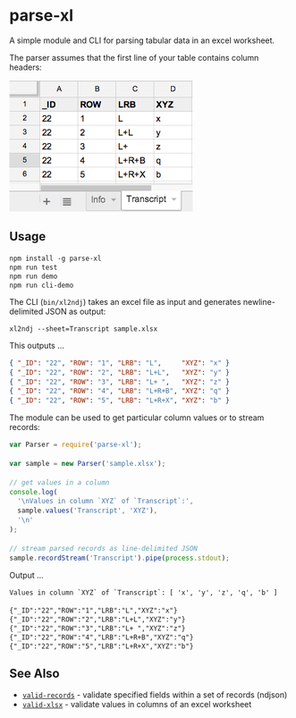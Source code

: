 # parse-xl

A simple module and CLI for parsing tabular data in an excel worksheet.

The parser assumes that the first line of your table contains column headers:

![sample file](sample.png)


## Usage

    npm install -g parse-xl
    npm run test
    npm run demo
    npm run cli-demo

The CLI (`bin/xl2ndj`) takes an excel file as input and generates newline-delimited JSON as output:

    xl2ndj --sheet=Transcript sample.xlsx

This outputs ...

```json
{ "_ID": "22", "ROW": "1", "LRB": "L",     "XYZ": "x" }
{ "_ID": "22", "ROW": "2", "LRB": "L+L",   "XYZ": "y" }
{ "_ID": "22", "ROW": "3", "LRB": "L+ ",   "XYZ": "z" }
{ "_ID": "22", "ROW": "4", "LRB": "L+R+B", "XYZ": "q" }
{ "_ID": "22", "ROW": "5", "LRB": "L+R+X", "XYZ": "b" }
```

The module can be used to get particular column values or to stream records:

```javascript
var Parser = require('parse-xl');
        
var sample = new Parser('sample.xlsx');

// get values in a column
console.log(
  '\nValues in column `XYZ` of `Transcript`:', 
  sample.values('Transcript', 'XYZ'), 
  '\n'
);

// stream parsed records as line-delimited JSON
sample.recordStream('Transcript').pipe(process.stdout);
```

Output ...

    Values in column `XYZ` of `Transcript`: [ 'x', 'y', 'z', 'q', 'b' ] 

    {"_ID":"22","ROW":"1","LRB":"L","XYZ":"x"}
    {"_ID":"22","ROW":"2","LRB":"L+L","XYZ":"y"}
    {"_ID":"22","ROW":"3","LRB":"L+ ","XYZ":"z"}
    {"_ID":"22","ROW":"4","LRB":"L+R+B","XYZ":"q"}
    {"_ID":"22","ROW":"5","LRB":"L+R+X","XYZ":"b"}


## See Also

* [`valid-records`](https://github.com/joyrexus/valid-records) - validate
  specified fields within a set of records (ndjson)
* [`valid-xlsx`](https://github.com/joyrexus/valid-xlsx) - validate values in
  columns of an excel worksheet
